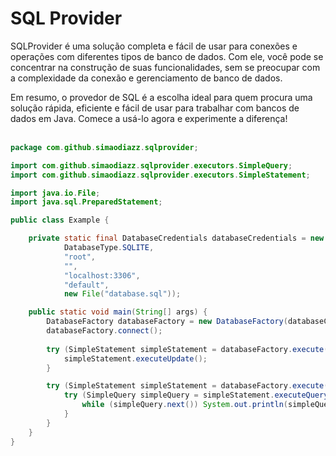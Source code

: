 # SQL Provider

SQLProvider é uma solução completa e fácil de usar para conexões e operações com diferentes tipos de banco de dados. 
Com ele, você pode se concentrar na construção de suas funcionalidades, sem se preocupar com a complexidade da conexão e gerenciamento de banco de dados.

Em resumo, o provedor de SQL é a escolha ideal para quem procura uma solução rápida, eficiente e fácil de usar para trabalhar com bancos de dados em Java. 
Comece a usá-lo agora e experimente a diferença!
<br><br>
```java
package com.github.simaodiazz.sqlprovider;

import com.github.simaodiazz.sqlprovider.executors.SimpleQuery;
import com.github.simaodiazz.sqlprovider.executors.SimpleStatement;

import java.io.File;
import java.sql.PreparedStatement;

public class Example {

    private static final DatabaseCredentials databaseCredentials = new DatabaseCredentials(
            DatabaseType.SQLITE,
            "root",
            "",
            "localhost:3306",
            "default",
            new File("database.sql"));

    public static void main(String[] args) {
        DatabaseFactory databaseFactory = new DatabaseFactory(databaseCredentials);
        databaseFactory.connect();
        
        try (SimpleStatement simpleStatement = databaseFactory.execute("CREATE TABLE IF NOT EXISTS test (playerName VARCHAR(16) NOT NULL)")) {
            simpleStatement.executeUpdate();
        }

        try (SimpleStatement simpleStatement = databaseFactory.execute("SELECT * FROM test")) {
            try (SimpleQuery simpleQuery = simpleStatement.executeQuery()) {
                while (simpleQuery.next()) System.out.println(simpleQuery.getString("playerName"));
            }
        }
    }
}
```
